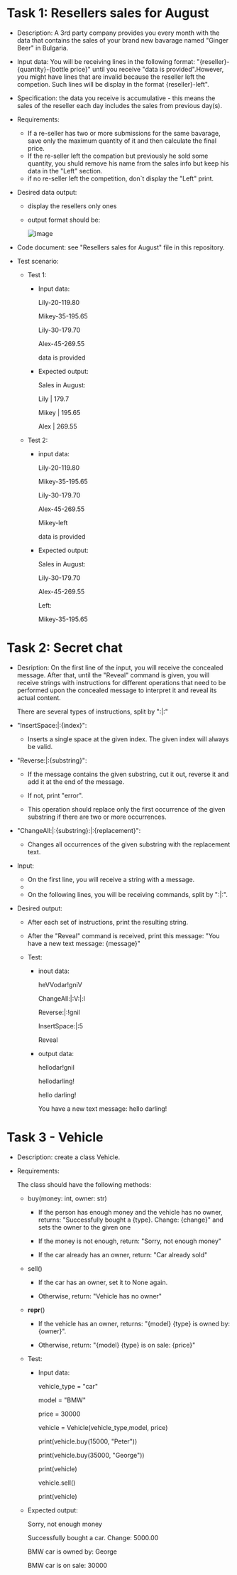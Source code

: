 

# Task 1: Resellers sales for August
- Description: A 3rd party company provides you every month with the data that contains the sales of your brand new bavarage named "Ginger Beer" in Bulgaria.
- Input data: You will be receiving lines in the following format: "{reseller}-{quantity}-{bottle price}" until you receive
"data is provided".However, you might have lines that are invalid because the reseller left the competion. Such lines will be display in the format {reseller}-left".
- Specification: the data you receive is accumulative - this means the sales of the reseller each day includes the sales from previous day(s).
- Requirements:
  - If a re-seller has two or more submissions for the same bavarage, save only the maximum quantity of it and then calculate the final price.
  - If the re-seller left the compation but previously he sold some quantity, you shuld remove his name from the sales info but keep his data in the "Left" section.
  - if no re-seller left the competition, don`t display the "Left" print.
- Desired data output: 
  - display the resellers only ones
  - output format should be:
   
    ![image](https://github.com/ivarozelin/Python/assets/134283235/57512d21-17f7-4ff5-a8be-62082940aa5b)

- Code document: see "Resellers sales for August" file in this repository.
  
- Test scenario:
  
  - Test 1:

    - Input data:
    
      Lily-20-119.80
    
      Mikey-35-195.65
    
      Lily-30-179.70
    
      Alex-45-269.55
    
      data is provided

    - Expected output:
      
      Sales in August:
      
      Lily | 179.7
      
      Mikey | 195.65
      
      Alex | 269.55 

  - Test 2:
  
    - input data:
    
      Lily-20-119.80
    
      Mikey-35-195.65
    
      Lily-30-179.70
    
      Alex-45-269.55
    
      Mikey-left

      data is provided

    - Expected output:

      Sales in August:

      Lily-30-179.70
    
      Alex-45-269.55

      Left:

      Mikey-35-195.65
      

# Task 2: Secret chat

- Desription: On the first line of the input, you will receive the concealed message. After that, until the "Reveal" command is given, you will receive strings with instructions for different operations that need to be performed upon the concealed message to interpret it and reveal its actual content.

  There are several types of instructions, split by ":|:"

- "InsertSpace:|:{index}":

  - Inserts a single space at the given index. The given index will always be valid.
    
- "Reverse:|:{substring}":

  - If the message contains the given substring, cut it out, reverse it and add it at the end of the
message.

  - If not, print "error".
    
  - This operation should replace only the first occurrence of the given substring if there are two or
more occurrences.

- "ChangeAll:|:{substring}:|:{replacement}":
  
    - Changes all occurrences of the given substring with the replacement text.

- Input: 

  - On the first line, you will receive a string with a message.
  - 
  - On the following lines, you will be receiving commands, split by ":|:".

- Desired output:

  - After each set of instructions, print the resulting string.
    
  -  After the "Reveal" command is received, print this message: "You have a new text message: {message}"
 
  -  Test:
      - inout data:
 
        heVVodar!gniV
  
        ChangeAll:|:V:|:l
  
        Reverse:|:!gnil
  
        InsertSpace:|:5
  
        Reveal

     - output data:

       hellodar!gnil
       
       hellodarling!
       
       hello darling!
       
        You have a new text message: hello darling!
  

# Task 3 - Vehicle
- Description: create a class Vehicle.
  
- Requirements:
  
  The class should have the following methods:
  
    - buy(money: int, owner: str)
  
        - If the person has enough money and the vehicle has no owner, returns: "Successfully bought a {type}. Change: {change}" and sets the owner to the given one
  
        - If the money is not enough, return: "Sorry, not enough money"
  
        - If the car already has an owner, return: "Car already sold"
  
    - sell()
      
        - If the car has an owner, set it to None again.
          
        - Otherwise, return: "Vehicle has no owner"
          
    - __repr__()
      
      - If the vehicle has an owner, returns: "{model} {type} is owned by: {owner}".
        
      - Otherwise, return: "{model} {type} is on sale: {price}"
     
  - Test:
    
    - Input data:

      vehicle_type = "car"
      
      model = "BMW"
      
      price = 30000
      
      vehicle = Vehicle(vehicle_type,model, price)
      
      print(vehicle.buy(15000, "Peter"))
      
      print(vehicle.buy(35000, "George"))
      
      print(vehicle)
      
      vehicle.sell()
      
      print(vehicle)

  - Expected output:

    Sorry, not enough money
    
    Successfully bought a car. Change: 5000.00
    
    BMW car is owned by: George
    
    BMW car is on sale: 30000

      
  

    
     



